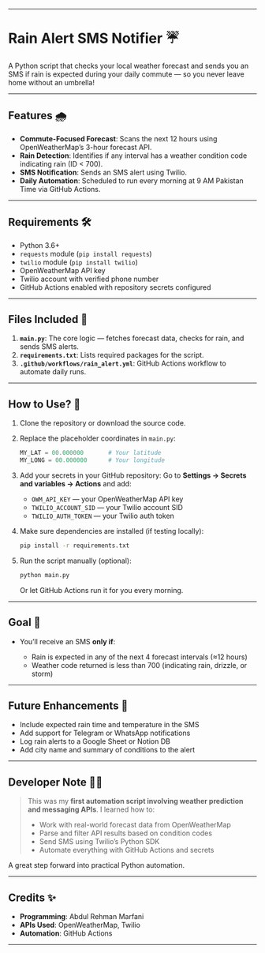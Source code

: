 
---

# Rain Alert SMS Notifier ☔

A Python script that checks your local weather forecast and sends you an SMS if rain is expected during your daily commute — so you never leave home without an umbrella!

---

## Features 🌧️

* **Commute-Focused Forecast**: Scans the next 12 hours using OpenWeatherMap’s 3-hour forecast API.
* **Rain Detection**: Identifies if any interval has a weather condition code indicating rain (ID < 700).
* **SMS Notification**: Sends an SMS alert using Twilio.
* **Daily Automation**: Scheduled to run every morning at 9 AM Pakistan Time via GitHub Actions.

---

## Requirements 🛠️

* Python 3.6+
* `requests` module (`pip install requests`)
* `twilio` module (`pip install twilio`)
* OpenWeatherMap API key
* Twilio account with verified phone number
* GitHub Actions enabled with repository secrets configured

---

## Files Included 📂

1. **`main.py`**: The core logic — fetches forecast data, checks for rain, and sends SMS alerts.
2. **`requirements.txt`**: Lists required packages for the script.
3. **`.github/workflows/rain_alert.yml`**: GitHub Actions workflow to automate daily runs.

---

## How to Use? 🧭

1. Clone the repository or download the source code.

2. Replace the placeholder coordinates in `main.py`:

   ```python
   MY_LAT = 00.000000       # Your latitude
   MY_LONG = 00.000000      # Your longitude
   ```

3. Add your secrets in your GitHub repository:
   Go to **Settings → Secrets and variables → Actions** and add:

   * `OWM_API_KEY` — your OpenWeatherMap API key
   * `TWILIO_ACCOUNT_SID` — your Twilio account SID
   * `TWILIO_AUTH_TOKEN` — your Twilio auth token

4. Make sure dependencies are installed (if testing locally):

   ```bash
   pip install -r requirements.txt
   ```

5. Run the script manually (optional):

   ```bash
   python main.py
   ```

   Or let GitHub Actions run it for you every morning.

---

## Goal 🎯

* You’ll receive an SMS **only if**:

  * Rain is expected in any of the next 4 forecast intervals (≈12 hours)
  * Weather code returned is less than 700 (indicating rain, drizzle, or storm)

---

## Future Enhancements 🚀

* Include expected rain time and temperature in the SMS
* Add support for Telegram or WhatsApp notifications
* Log rain alerts to a Google Sheet or Notion DB
* Add city name and summary of conditions to the alert

---

## Developer Note 🧑‍💻

> This was my **first automation script involving weather prediction and messaging APIs**. I learned how to:
>
> * Work with real-world forecast data from OpenWeatherMap
> * Parse and filter API results based on condition codes
> * Send SMS using Twilio’s Python SDK
> * Automate everything with GitHub Actions and secrets

A great step forward into practical Python automation.

---

## Credits ✨

* **Programming**: Abdul Rehman Marfani
* **APIs Used**: OpenWeatherMap, Twilio
* **Automation**: GitHub Actions

---

